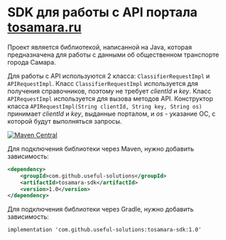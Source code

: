 # SDK для работы с API портала [tosamara.ru](http://tosamara.ru/api)
Проект является библиотекой, написанной на Java, которая предназначена для работы с данными об общественном транспорте города Самара.

Для работы с API используются 2 класса: `ClassifierRequestImpl` и `APIRequestImpl`.
Класс `ClassifierRequestImpl` используется для получения справочников, поэтому не требует _clientId_ и _key_.
Класс `APIRequestImpl` используется для вызова методов API. Конструктор класса `APIRequestImpl(String clientId, String key, String os)` принимает _clientId_ и _key_, выданные порталом, и _os_ - указание ОС, с которой будут выполняться запросы.

[![Maven Central](https://maven-badges.herokuapp.com/maven-central/com.github.useful-solutions/tosamara-sdk/badge.svg)](https://maven-badges.herokuapp.com/maven-central/com.github.useful-solutions/tosamara-sdk/)

Для подключения библиотеки через Maven, нужно добавить зависимость:

```xml
<dependency>
    <groupId>com.github.useful-solutions</groupId>
    <artifactId>tosamara-sdk</artifactId>
    <version>1.0</version>
</dependency>
```

Для подключения библиотеки через Gradle, нужно добавить зависимость:

```implementation 'com.github.useful-solutions:tosamara-sdk:1.0'```
